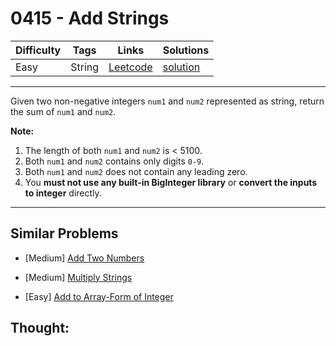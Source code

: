 # 0415 - Add Strings

Difficulty  | Tags | Links | Solutions
----------- | ---- | ----- | -----
Easy | String | [Leetcode](https://leetcode.com/problems/add-strings) | [solution](https://leetcode.com/problems/add-strings/solution/)


-----------

<p>Given two non-negative integers <code>num1</code> and <code>num2</code> represented as string, return the sum of <code>num1</code> and <code>num2</code>.</p>

<p><b>Note:</b>
<ol>
<li>The length of both <code>num1</code> and <code>num2</code> is < 5100.</li>
<li>Both <code>num1</code> and <code>num2</code> contains only digits <code>0-9</code>.</li>
<li>Both <code>num1</code> and <code>num2</code> does not contain any leading zero.</li>
<li>You <b>must not use any built-in BigInteger library</b> or <b>convert the inputs to integer</b> directly.</li>
</ol>
</p>

-----------


## Similar Problems

- [Medium] [Add Two Numbers](add-two-numbers)

- [Medium] [Multiply Strings](multiply-strings)

- [Easy] [Add to Array-Form of Integer](add-to-array-form-of-integer)




## Thought:
